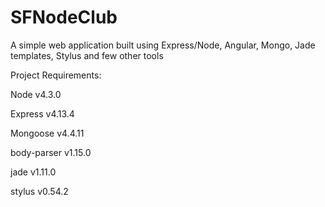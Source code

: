 # SFNodeClub
A simple web application built using Express/Node, Angular, Mongo, Jade templates, Stylus and few other tools

Project Requirements:

Node v4.3.0

Express v4.13.4

Mongoose v4.4.11

body-parser v1.15.0

jade v1.11.0

stylus v0.54.2
